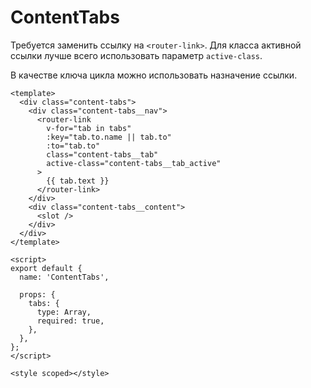 # ContentTabs

Требуется заменить ссылку на `<router-link>`. Для класса активной ссылки лучше всего использовать параметр `active-class`.

В качестве ключа цикла можно использовать назначение ссылки.

```vue
<template>
  <div class="content-tabs">
    <div class="content-tabs__nav">
      <router-link
        v-for="tab in tabs"
        :key="tab.to.name || tab.to"
        :to="tab.to"
        class="content-tabs__tab"
        active-class="content-tabs__tab_active"
      >
        {{ tab.text }}
      </router-link>
    </div>
    <div class="content-tabs__content">
      <slot />
    </div>
  </div>
</template>

<script>
export default {
  name: 'ContentTabs',

  props: {
    tabs: {
      type: Array,
      required: true,
    },
  },
};
</script>

<style scoped></style>
```

